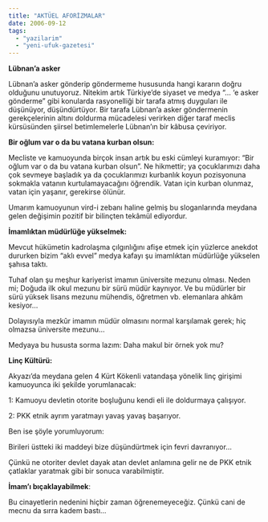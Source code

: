 ```yaml
---
title: "AKTÜEL AFORİZMALAR"
date: 2006-09-12
tags: 
  - "yazilarim"
  - "yeni-ufuk-gazetesi"
---
```


**Lübnan’a asker**

Lübnan’a asker gönderip göndermeme hususunda hangi kararın doğru olduğunu unutuyoruz. Nitekim artık Türkiye’de siyaset ve medya “… ‘e asker gönderme” gibi konularda rasyonelliği bir tarafa atmış duyguları ile düşünüyor, düşündürtüyor. Bir tarafa Lübnan’a asker göndermenin gerekçelerinin altını doldurma mücadelesi verirken diğer taraf meclis kürsüsünden şiirsel betimlemelerle Lübnan’ın bir kâbusa çeviriyor.

**Bir oğlum var o da bu vatana kurban olsun:**

Mecliste ve kamuoyunda birçok insan artık bu eski cümleyi kuramıyor: “Bir oğlum var o da bu vatana kurban olsun”. Ne hikmettir; ya çocuklarımızı daha çok sevmeye başladık ya da çocuklarımızı kurbanlık koyun pozisyonuna sokmakla vatanın kurtulamayacağını öğrendik. Vatan için kurban olunmaz, vatan için yaşanır, gerekirse ölünür.

Umarım kamuoyunun vird-i zebanı haline gelmiş bu sloganlarında meydana gelen değişimin pozitif bir bilinçten tekâmül ediyordur.

**İmamlıktan müdürlüğe yükselmek:**

Mevcut hükümetin kadrolaşma çılgınlığını afişe etmek için yüzlerce anekdot dururken bizim “aklı evvel” medya kafayı şu imamlıktan müdürlüğe yükselen şahısa taktı.

Tuhaf olan şu meşhur kariyerist imamın üniversite mezunu olması. Neden mi; Doğuda ilk okul mezunu bir sürü müdür kaynıyor. Ve bu müdürler bir sürü yüksek lisans mezunu mühendis, öğretmen vb. elemanlara ahkâm kesiyor…

Dolayısıyla mezkûr imamın müdür olmasını normal karşılamak gerek; hiç olmazsa üniversite mezunu…

Medyaya bu hususta sorma lazım: Daha makul bir örnek yok mu?

**Linç Kültürü:**

Akyazı’da meydana gelen 4 Kürt Kökenli vatandaşa yönelik linç girişimi kamuoyunca iki şekilde yorumlanacak:

1: Kamuoyu devletin otorite boşluğunu kendi eli ile doldurmaya çalışıyor.

2: PKK etnik ayrım yaratmayı yavaş yavaş başarıyor.

Ben ise şöyle yorumluyorum:

Birileri üstteki iki maddeyi bize düşündürtmek için fevri davranıyor…

Çünkü ne otoriter devlet dayak atan devlet anlamına gelir ne de PKK etnik çatlaklar yaratmak gibi bir sonuca varabilmiştir.

**İmam’ı bıçaklayabilmek**:

Bu cinayetlerin nedenini hiçbir zaman öğrenemeyeceğiz. Çünkü cani de mecnu da sırra kadem bastı…
